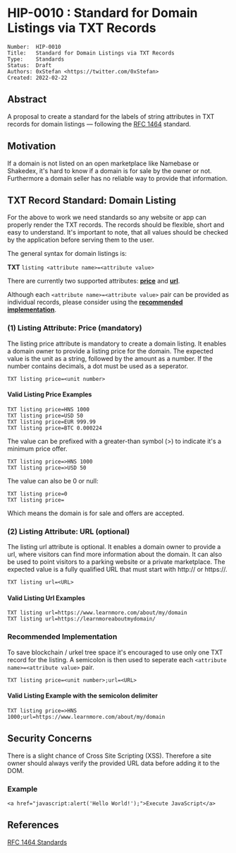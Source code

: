# HIP-0010 : Standard for Domain Listings via TXT Records

```
Number:  HIP-0010
Title:   Standard for Domain Listings via TXT Records
Type:    Standards
Status:  Draft
Authors: 0xStefan <https://twitter.com/0xStefan>
Created: 2022-02-22
```

## Abstract

A proposal to create a standard for the labels of string attributes in TXT records for domain listings — following the [RFC 1464](https://datatracker.ietf.org/doc/html/rfc1464) standard.

## Motivation

If a domain is not listed on an open marketplace like Namebase or Shakedex, it's hard to know if a domain is for sale by the owner or not. Furthermore a domain seller has no reliable way to provide that information.

## TXT Record Standard: Domain Listing

For the above to work we need standards so any website or app can properly render the TXT records. The records should be flexible, short and easy to understand. It's important to note, that all values should be checked by the application before serving them to the user.

The general syntax for domain listings is:

**TXT** `listing <attribute name>=<attribute value>`

There are currently two supported attributes: **[price](#price)** and **[url](#url)**.

Although each `<attribute name>=<attribute value>` pair can be provided as individual records, please consider using the **[recommended implementation](#alt)**.

### <a id="price"></a> (1) Listing Attribute: Price (mandatory)

The listing price attribute is mandatory to create a domain listing. It enables a domain owner to provide a listing price for the domain. The expected value is the unit as a string, followed by the amount as a number. If the number contains decimals, a dot must be used as a seperator.

```
TXT listing price=<unit number>
```

#### Valid Listing Price Examples

```
TXT listing price=HNS 1000
TXT listing price=USD 50
TXT listing price=EUR 999.99
TXT listing price=BTC 0.000224
```

The value can be prefixed with a greater-than symbol (>) to indicate it's a minimum price offer.

```
TXT listing price=>HNS 1000
TXT listing price=>USD 50
```

The value can also be 0 or null:

```
TXT listing price=0
TXT listing price=
```

Which means the domain is for sale and offers are accepted.

### <a id="url"></a> (2) Listing Attribute: URL (optional)

The listing url attribute is optional. It enables a domain owner to provide a url, where visitors can find more information about the domain. It can also be used to point visitors to a parking website or a private marketplace. The expected value is a fully qualified URL that must start with http:// or https://.

```
TXT listing url=<URL>
```

#### Valid Listing Url Examples

```
TXT listing url=https://www.learnmore.com/about/my/domain
TXT listing url=https://learnmoreaboutmydomain/
```

### <a id="alt"></a> Recommended Implementation

To save blockchain / urkel tree space it's encouraged to use only one TXT record for the listing. A semicolon is then used to seperate each `<attribute name>=<attribute value>` pair.

```
TXT listing price=<unit number>;url=<URL>
```

#### Valid Listing Example with the semicolon delimiter

```
TXT listing price=>HNS 1000;url=https://www.learnmore.com/about/my/domain
```

## Security Concerns

There is a slight chance of Cross Site Scripting (XSS). Therefore a site owner should always verify the provided URL data before adding it to the DOM.

### Example

`<a href="javascript:alert('Hello World!');">Execute JavaScript</a>`

## References

[RFC 1464 Standards](https://datatracker.ietf.org/doc/html/rfc1464)
